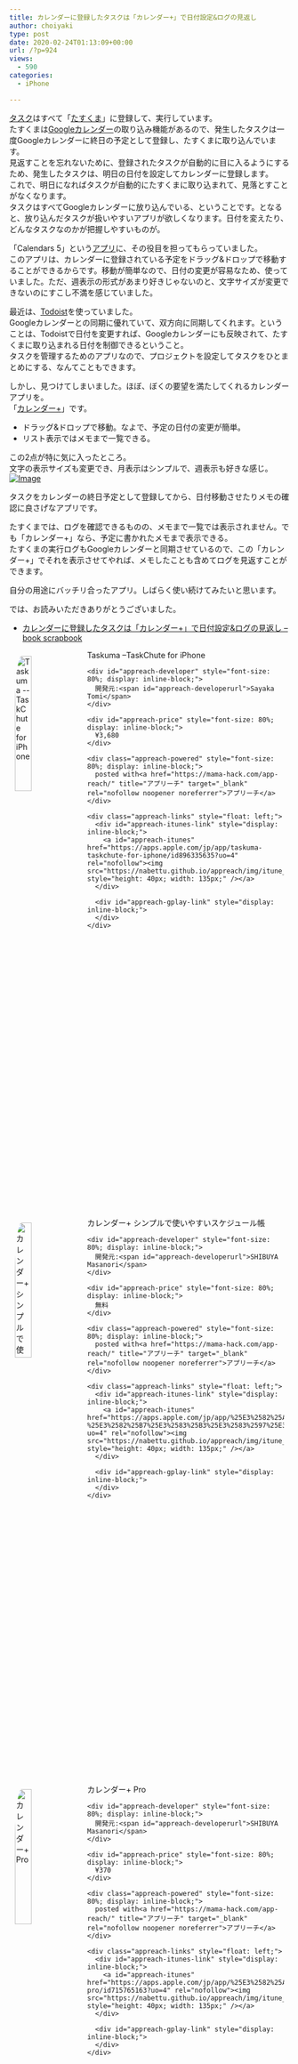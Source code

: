 ```yaml
---
title: カレンダーに登録したタスクは「カレンダー+」で日付設定&ログの見返し
author: choiyaki
type: post
date: 2020-02-24T01:13:09+00:00
url: /?p=924
views:
  - 590
categories:
  - iPhone

---
```

[タスク][1]はすべて「[たすくま][2]」に登録して、実行しています。  
たすくまは[Googleカレンダー][3]の取り込み機能があるので、発生したタスクは一度Googleカレンダーに終日の予定として登録し、たすくまに取り込んでいます。  
見返すことを忘れないために、登録されたタスクが自動的に目に入るようにするため、発生したタスクは、明日の日付を設定してカレンダーに登録します。  
これで、明日になればタスクが自動的にたすくまに取り込まれて、見落とすことがなくなります。  
タスクはすべてGoogleカレンダーに放り込んでいる、ということです。となると、放り込んだタスクが扱いやすいアプリが欲しくなります。日付を変えたり、どんなタスクなのかが把握しやすいものが。

「Calendars 5」という[アプリ][4]に、その役目を担ってもらっていました。  
このアプリは、カレンダーに登録されている予定をドラッグ&ドロップで移動することができるからです。移動が簡単なので、日付の変更が容易なため、使っていました。ただ、週表示の形式があまり好きじゃないのと、文字サイズが変更できないのにすこし不満を感じていました。

最近は、[Todoist][5]を使っていました。  
Googleカレンダーとの同期に優れていて、双方向に同期してくれます。ということは、Todoistで日付を変更すれば、Googleカレンダーにも反映されて、たすくまに取り込まれる日付を制御できるということ。  
タスクを管理するためのアプリなので、プロジェクトを設定してタスクをひとまとめにする、なんてこともできます。

しかし、見つけてしまいました。ほぼ、ぼくの要望を満たしてくれるカレンダーアプリを。  
「[カレンダー+][6]」です。

  * ドラッグ&ドロップで移動。なよで、予定の日付の変更が簡単。
  * リスト表示ではメモまで一覧できる。

この2点が特に気に入ったところ。  
文字の表示サイズも変更でき、月表示はシンプルで、週表示も好きな感じ。  
[![Image][7]][8]

タスクをカレンダーの終日予定として登録してから、日付移動させたりメモの確認に良さげなアプリです。

たすくまでは、ログを確認できるものの、メモまで一覧では表示されません。でも「カレンダー+」なら、予定に書かれたメモまで表示できる。  
たすくまの実行ログもGoogleカレンダーと同期させているので、この「カレンダー+」でそれを表示させてやれば、メモしたことも含めてログを見返すことができます。

自分の用途にバッチリ合ったアプリ。しばらく使い続けてみたいと思います。

では、お読みいただきありがとうございました。

  * [カレンダーに登録したタスクは「カレンダー+」で日付設定&ログの見返し &#8211; book scrapbook][9]

<div id="appreach-box" style="text-align: left;">
  <img id="appreach-image" src="https://i0.wp.com/is4-ssl.mzstatic.com/image/thumb/Purple123/v4/bf/86/bb/bf86bb03-02d3-4d2c-90ae-a1f1eb06b136/source/512x512bb.jpg?w=660&#038;ssl=1" alt="Taskuma --TaskChute for iPhone" style="float: left; margin: 10px; width: 25%; max-width: 120px; border-top-left-radius: 10%; border-top-right-radius: 10%; border-bottom-right-radius: 10%; border-bottom-left-radius: 10%;" data-recalc-dims="1" /></p> 
  
  <div class="appreach-info" style="margin: 10px;">
    <div id="appreach-appname">
      Taskuma &#8211;TaskChute for iPhone
    </div>
    
    <div id="appreach-developer" style="font-size: 80%; display: inline-block;">
      開発元:<span id="appreach-developerurl">Sayaka Tomi</span>
    </div>
    
    <div id="appreach-price" style="font-size: 80%; display: inline-block;">
      ¥3,680
    </div>
    
    <div class="appreach-powered" style="font-size: 80%; display: inline-block;">
      posted with<a href="https://mama-hack.com/app-reach/" title="アプリーチ" target="_blank" rel="nofollow noopener noreferrer">アプリーチ</a>
    </div>
    
    <div class="appreach-links" style="float: left;">
      <div id="appreach-itunes-link" style="display: inline-block;">
        <a id="appreach-itunes" href="https://apps.apple.com/jp/app/taskuma-taskchute-for-iphone/id896335635?uo=4" rel="nofollow"><img src="https://nabettu.github.io/appreach/img/itune_ja.svg" style="height: 40px; width: 135px;" /></a>
      </div>
      
      <div id="appreach-gplay-link" style="display: inline-block;">
      </div>
    </div>
  </div>
  
  <div class="appreach-footer" style="margin-bottom: 10px; clear: left;">
  </div>
</div>

<div id="appreach-box" style="text-align: left;">
  <img id="appreach-image" src="https://i0.wp.com/is1-ssl.mzstatic.com/image/thumb/Purple113/v4/04/9d/7d/049d7dec-7317-40a6-15d7-443816c3d557/source/512x512bb.jpg?w=660&#038;ssl=1" alt="カレンダー+ シンプルで使いやすいスケジュール帳" style="float: left; margin: 10px; width: 25%; max-width: 120px; border-top-left-radius: 10%; border-top-right-radius: 10%; border-bottom-right-radius: 10%; border-bottom-left-radius: 10%;" data-recalc-dims="1" /></p> 
  
  <div class="appreach-info" style="margin: 10px;">
    <div id="appreach-appname">
      カレンダー+ シンプルで使いやすいスケジュール帳
    </div>
    
    <div id="appreach-developer" style="font-size: 80%; display: inline-block;">
      開発元:<span id="appreach-developerurl">SHIBUYA Masanori</span>
    </div>
    
    <div id="appreach-price" style="font-size: 80%; display: inline-block;">
      無料
    </div>
    
    <div class="appreach-powered" style="font-size: 80%; display: inline-block;">
      posted with<a href="https://mama-hack.com/app-reach/" title="アプリーチ" target="_blank" rel="nofollow noopener noreferrer">アプリーチ</a>
    </div>
    
    <div class="appreach-links" style="float: left;">
      <div id="appreach-itunes-link" style="display: inline-block;">
        <a id="appreach-itunes" href="https://apps.apple.com/jp/app/%25E3%2582%25AB%25E3%2583%25AC%25E3%2583%25B3%25E3%2583%2580%25E3%2583%25BC-%25E3%2582%25B7%25E3%2583%25B3%25E3%2583%2597%25E3%2583%25AB%25E3%2581%25A7%25E4%25BD%25BF%25E3%2581%2584%25E3%2582%2584%25E3%2581%2599%25E3%2581%2584%25E3%2582%25B9%25E3%2582%25B1%25E3%2582%25B8%25E3%2583%25A5%25E3%2583%25BC%25E3%2583%25AB%25E5%25B8%25B3/id919892359?uo=4" rel="nofollow"><img src="https://nabettu.github.io/appreach/img/itune_ja.svg" style="height: 40px; width: 135px;" /></a>
      </div>
      
      <div id="appreach-gplay-link" style="display: inline-block;">
      </div>
    </div>
  </div>
  
  <div class="appreach-footer" style="margin-bottom: 10px; clear: left;">
  </div>
</div>

<div id="appreach-box" style="text-align: left;">
  <img id="appreach-image" src="https://i2.wp.com/is4-ssl.mzstatic.com/image/thumb/Purple113/v4/7c/bb/df/7cbbdf19-961c-29f1-bb75-d7f1902a16af/source/512x512bb.jpg?w=660&#038;ssl=1" alt="カレンダー+ Pro" style="float: left; margin: 10px; width: 25%; max-width: 120px; border-top-left-radius: 10%; border-top-right-radius: 10%; border-bottom-right-radius: 10%; border-bottom-left-radius: 10%;" data-recalc-dims="1" /></p> 
  
  <div class="appreach-info" style="margin: 10px;">
    <div id="appreach-appname">
      カレンダー+ Pro
    </div>
    
    <div id="appreach-developer" style="font-size: 80%; display: inline-block;">
      開発元:<span id="appreach-developerurl">SHIBUYA Masanori</span>
    </div>
    
    <div id="appreach-price" style="font-size: 80%; display: inline-block;">
      ¥370
    </div>
    
    <div class="appreach-powered" style="font-size: 80%; display: inline-block;">
      posted with<a href="https://mama-hack.com/app-reach/" title="アプリーチ" target="_blank" rel="nofollow noopener noreferrer">アプリーチ</a>
    </div>
    
    <div class="appreach-links" style="float: left;">
      <div id="appreach-itunes-link" style="display: inline-block;">
        <a id="appreach-itunes" href="https://apps.apple.com/jp/app/%25E3%2582%25AB%25E3%2583%25AC%25E3%2583%25B3%25E3%2583%2580%25E3%2583%25BC-pro/id715765163?uo=4" rel="nofollow"><img src="https://nabettu.github.io/appreach/img/itune_ja.svg" style="height: 40px; width: 135px;" /></a>
      </div>
      
      <div id="appreach-gplay-link" style="display: inline-block;">
      </div>
    </div>
  </div>
  
  <div class="appreach-footer" style="margin-bottom: 10px; clear: left;">
  </div>
</div>

 [1]: https://scrapbox.io/choiyaki-hondana/%E3%82%BF%E3%82%B9%E3%82%AF
 [2]: https://scrapbox.io/choiyaki-hondana/%E3%81%9F%E3%81%99%E3%81%8F%E3%81%BE
 [3]: https://scrapbox.io/choiyaki-hondana/Google%E3%82%AB%E3%83%AC%E3%83%B3%E3%83%80%E3%83%BC
 [4]: https://scrapbox.io/choiyaki-hondana/%E3%82%A2%E3%83%97%E3%83%AA
 [5]: https://scrapbox.io/choiyaki-hondana/Todoist
 [6]: https://scrapbox.io/choiyaki-hondana/%E3%82%AB%E3%83%AC%E3%83%B3%E3%83%80%E3%83%BC+
 [7]: https://gyazo.com/59df16421a52c50f674543352a7de9b2/thumb/1000
 [8]: https://gyazo.com/59df16421a52c50f674543352a7de9b2
 [9]: https://scrapbox.io/choiyaki-hondana/%E3%82%AB%E3%83%AC%E3%83%B3%E3%83%80%E3%83%BC%E3%81%AB%E7%99%BB%E9%8C%B2%E3%81%97%E3%81%9F%E3%82%BF%E3%82%B9%E3%82%AF%E3%81%AF%E3%80%8C%E3%82%AB%E3%83%AC%E3%83%B3%E3%83%80%E3%83%BC+%E3%80%8D%E3%81%A7%E6%97%A5%E4%BB%98%E8%A8%AD%E5%AE%9A&%E3%83%AD%E3%82%B0%E3%81%AE%E8%A6%8B%E8%BF%94%E3%81%97